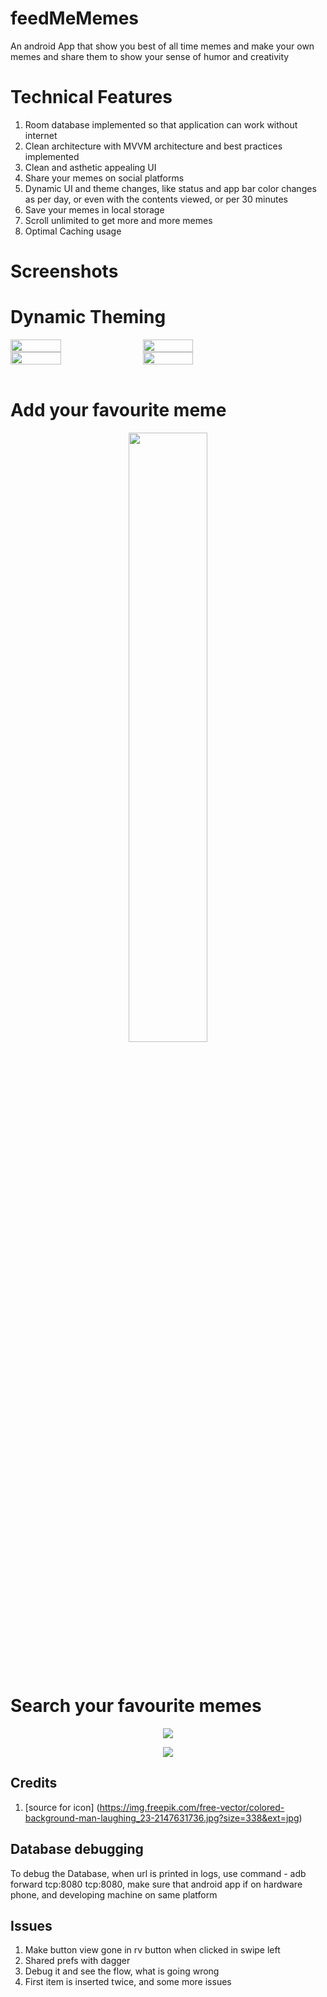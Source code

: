 # feedMeMemes
An android App that show you best of all time memes and make your own memes and share them to show your sense of humor and creativity

# Technical Features
1. Room database implemented so that application can work without internet
2. Clean architecture with MVVM architecture and best practices implemented
3. Clean and asthetic appealing UI
4. Share your memes on social platforms
5. Dynamic UI and theme changes, like status and app bar color changes as per day, or even with the contents viewed, or per 30 minutes
6. Save your memes in local storage
7. Scroll unlimited to get more and more memes
8. Optimal Caching usage 

# Screenshots
<h1>Dynamic Theming </h1>
<div style="display:flex;" >
<img src="screenshot/theme1.png" width="40%"/>
<img src="screenshot/theme2.png" style="margin-left:10px;" width="40%"/>
</div>

<div style="display:flex;" >
<img src="https://github.com/Dalakoti07/feedMeMemes/blob/master/screenshot/theme3.png" width="40%"/>
<img src="https://github.com/Dalakoti07/feedMeMemes/blob/master/screenshot/theme4.png" width="40%" style="margin-left:10px;"/>
</div>

<br>
<h1>Add your favourite meme</h1>
<p align="center">
<img src="https://github.com/Dalakoti07/feedMeMemes/blob/master/screenshot/addtofav.png" width="50%"/>
</p>

<br>
<h1>Search your favourite memes </h1>
<p align="center">
<img src="https://github.com/Dalakoti07/feedMeMemes/blob/master/screenshot/search1.png"/>
</p>
<p align="center">
<img src="https://github.com/Dalakoti07/feedMeMemes/blob/master/screenshot/search2.png"/>
</p>


## Credits
1. [source for icon] (https://img.freepik.com/free-vector/colored-background-man-laughing_23-2147631736.jpg?size=338&ext=jpg)


## Database debugging
To debug the Database, when url is printed  in logs, use command - adb forward tcp:8080 tcp:8080, make sure that android app if on hardware phone, and developing machine on same platform

## Issues
1. Make button view gone in rv button when clicked in swipe left
6. Shared prefs with dagger
10. Debug it and see the flow, what is going wrong
11. First item is inserted twice, and some more issues
